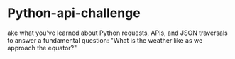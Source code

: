 # Python-api-challenge
ake what you've learned about Python requests, APIs, and JSON traversals to answer a fundamental question: "What is the weather like as we approach the equator?"
